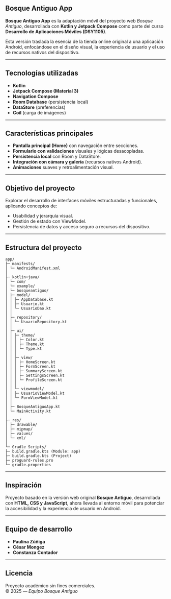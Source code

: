 ## Bosque Antiguo App

**Bosque Antiguo App** es la adaptación móvil del proyecto web *Bosque Antiguo*, desarrollada con **Kotlin y Jetpack Compose** como parte del curso **Desarrollo de Aplicaciones Móviles (DSY1105)**.

Esta versión traslada la esencia de la tienda online original a una aplicación Android, enfocándose en el diseño visual, la experiencia de usuario y el uso de recursos nativos del dispositivo.

---
## Tecnologías utilizadas

- **Kotlin**  
- **Jetpack Compose (Material 3)**  
- **Navigation Compose**  
- **Room Database** (persistencia local)  
- **DataStore** (preferencias)  
- **Coil** (carga de imágenes)  

---

## Características principales

-  **Pantalla principal (Home)** con navegación entre secciones.  
-  **Formulario con validaciones** visuales y lógicas desacopladas.  
-  **Persistencia local** con Room y DataStore.  
-  **Integración con cámara y galería** (recursos nativos Android).  
-  **Animaciones** suaves y retroalimentación visual.  

---
## Objetivo del proyecto

Explorar el desarrollo de interfaces móviles estructuradas y funcionales, aplicando conceptos de:
- Usabilidad y jerarquía visual.  
- Gestión de estado con ViewModel.  
- Persistencia de datos y acceso seguro a recursos del dispositivo.  

---
## Estructura del proyecto
```plaintext
app/
├─ manifests/
│ └─ AndroidManifest.xml
│
├─ kotlin+java/
│ └─ com/
│ └─ example/
│ └─ bosqueantiguo/
│ ├─ model/
│ │ ├─ AppDatabase.kt
│ │ ├─ Usuario.kt
│ │ └─ UsuarioDao.kt
│ │
│ ├─ repository/
│ │ └─ UsuarioRepository.kt
│ │
│ ├─ ui/
│ │ ├─ theme/
│ │ │ ├─ Color.kt
│ │ │ ├─ Theme.kt
│ │ │ └─ Type.kt
│ │ │
│ │ ├─ view/
│ │ │ ├─ HomeScreen.kt
│ │ │ ├─ FormScreen.kt
│ │ │ ├─ SummaryScreen.kt
│ │ │ ├─ SettingsScreen.kt
│ │ │ └─ ProfileScreen.kt
│ │ │
│ │ └─ viewmodel/
│ │ ├─ UsuarioViewModel.kt
│ │ └─ FormViewModel.kt
│ │
│ ├─ BosqueAntiguoApp.kt
│ └─ MainActivity.kt
│
├─ res/
│ ├─ drawable/
│ ├─ mipmap/
│ ├─ values/
│ └─ xml/
│
└─ Gradle Scripts/
├─ build.gradle.kts (Module: app)
├─ build.gradle.kts (Project)
├─ proguard-rules.pro
└─ gradle.properties
```
---

## Inspiración

Proyecto basado en la versión web original **Bosque Antiguo**, desarrollada con **HTML, CSS y JavaScript**, ahora llevada al entorno móvil para potenciar la accesibilidad y la experiencia de usuario en Android.

---
## Equipo de desarrollo

- **Paulina Zúñiga** 
- **César Mongez** 
- **Constanza Contador** 

---

## Licencia

Proyecto académico sin fines comerciales.  
© 2025 — *Equipo Bosque Antiguo*
